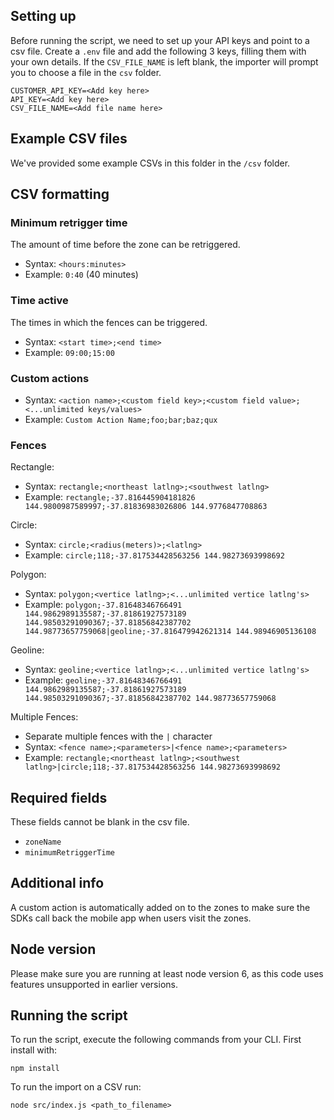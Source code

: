 ## Setting up

Before running the script, we need to set up your API keys and point to a csv file. Create a `.env` file and add the following 3 keys, filling them with your own details. If the `CSV_FILE_NAME` is left blank, the importer will prompt you to choose a file in the `csv` folder.

```
CUSTOMER_API_KEY=<Add key here>
API_KEY=<Add key here>
CSV_FILE_NAME=<Add file name here>
```

## Example CSV files

We've provided some example CSVs in this folder in the `/csv` folder.

## CSV formatting

### Minimum retrigger time

The amount of time before the zone can be retriggered.

- Syntax: `<hours:minutes>`
- Example: `0:40` (40 minutes)

### Time active

The times in which the fences can be triggered.

- Syntax: `<start time>;<end time>`
- Example: `09:00;15:00`

### Custom actions

- Syntax: `<action name>;<custom field key>;<custom field value>;<...unlimited keys/values>`
- Example: `Custom Action Name;foo;bar;baz;qux`


### Fences

Rectangle:
- Syntax: `rectangle;<northeast latlng>;<southwest latlng>`
- Example: `rectangle;-37.816445904181826 144.9800987589997;-37.81836983026806 144.9776847708863`

Circle:
- Syntax: `circle;<radius(meters)>;<latlng>`
- Example: `circle;118;-37.817534428563256 144.98273693998692`

Polygon:
- Syntax: `polygon;<vertice latlng>;<...unlimited vertice latlng's>`
- Example: `polygon;-37.81648346766491 144.9862989135587;-37.81861927573189 144.98503291090367;-37.81856842387702 144.98773657759068|geoline;-37.816479942621314 144.98946905136108`

Geoline:
- Syntax: `geoline;<vertice latlng>;<...unlimited vertice latlng's>`
- Example: `geoline;-37.81648346766491 144.9862989135587;-37.81861927573189 144.98503291090367;-37.81856842387702 144.98773657759068`

Multiple Fences:
- Separate multiple fences with the `|` character
- Syntax: `<fence name>;<parameters>|<fence name>;<parameters>`
- Example: `rectangle;<northeast latlng>;<southwest latlng>|circle;118;-37.817534428563256 144.98273693998692`

## Required fields

These fields cannot be blank in the csv file.

- `zoneName`
- `minimumRetriggerTime`

## Additional info

A custom action is automatically added on to the zones to make sure the SDKs call back the mobile app when users visit the zones.

## Node version

Please make sure you are running at least node version 6, as this code uses features unsupported in earlier versions.

## Running the script

To run the script, execute the following commands from your CLI. First install with:

`npm install`

To run the import on a CSV run:

`node src/index.js <path_to_filename>`
